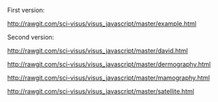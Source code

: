 First version:

http://rawgit.com/sci-visus/visus_javascript/master/example.html


Second version:

http://rawgit.com/sci-visus/visus_javascript/master/david.html

http://rawgit.com/sci-visus/visus_javascript/master/dermography.html

http://rawgit.com/sci-visus/visus_javascript/master/mamography.html

http://rawgit.com/sci-visus/visus_javascript/master/satellite.html
